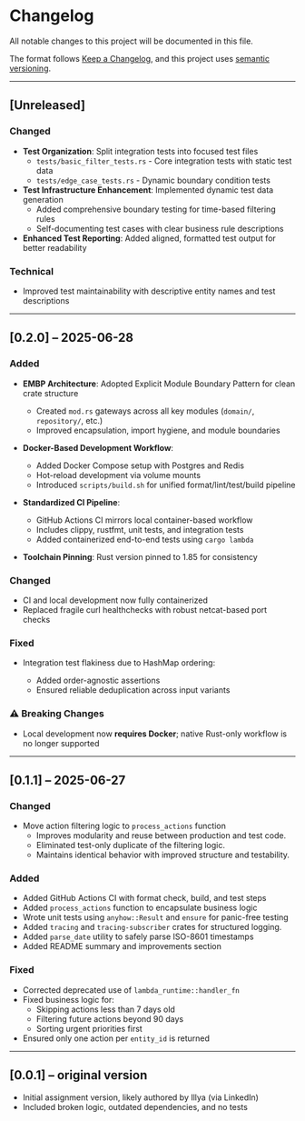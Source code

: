 # Changelog

All notable changes to this project will be documented in this file.

The format follows [Keep a Changelog](https://keepachangelog.com/en/1.0.0/), and this project uses [semantic versioning](https://semver.org/).

---

## [Unreleased]

### Changed
- **Test Organization**: Split integration tests into focused test files
  - `tests/basic_filter_tests.rs` - Core integration tests with static test data
  - `tests/edge_case_tests.rs` - Dynamic boundary condition tests
- **Test Infrastructure Enhancement**: Implemented dynamic test data generation
  - Added comprehensive boundary testing for time-based filtering rules
  - Self-documenting test cases with clear business rule descriptions
- **Enhanced Test Reporting**: Added aligned, formatted test output for better readability

### Technical
- Improved test maintainability with descriptive entity names and test descriptions

---

## [0.2.0] – 2025-06-28

### Added

* **EMBP Architecture**: Adopted Explicit Module Boundary Pattern for clean crate structure

  * Created `mod.rs` gateways across all key modules (`domain/`, `repository/`, etc.)
  * Improved encapsulation, import hygiene, and module boundaries
* **Docker-Based Development Workflow**:

  * Added Docker Compose setup with Postgres and Redis
  * Hot-reload development via volume mounts
  * Introduced `scripts/build.sh` for unified format/lint/test/build pipeline
* **Standardized CI Pipeline**:

  * GitHub Actions CI mirrors local container-based workflow
  * Includes clippy, rustfmt, unit tests, and integration tests
  * Added containerized end-to-end tests using `cargo lambda`
* **Toolchain Pinning**: Rust version pinned to 1.85 for consistency

### Changed

* CI and local development now fully containerized
* Replaced fragile curl healthchecks with robust netcat-based port checks

### Fixed

* Integration test flakiness due to HashMap ordering:

  * Added order-agnostic assertions
  * Ensured reliable deduplication across input variants

### ⚠️ Breaking Changes

* Local development now **requires Docker**; native Rust-only workflow is no longer supported

---

## [0.1.1] – 2025-06-27

### Changed 
- Move action filtering logic to `process_actions` function
  - Improves modularity and reuse between production and test code.
  - Eliminated test-only duplicate of the filtering logic.
  - Maintains identical behavior with improved structure and testability.

### Added
- Added GitHub Actions CI with format check, build, and test steps
- Added `process_actions` function to encapsulate business logic
- Wrote unit tests using `anyhow::Result` and `ensure` for panic-free testing
- Added `tracing` and `tracing-subscriber` crates for structured logging.
- Added `parse_date` utility to safely parse ISO-8601 timestamps
- Added README summary and improvements section

### Fixed
- Corrected deprecated use of `lambda_runtime::handler_fn`
- Fixed business logic for:
  - Skipping actions less than 7 days old
  - Filtering future actions beyond 90 days
  - Sorting urgent priorities first
- Ensured only one action per `entity_id` is returned

---

## [0.0.1] – original version

- Initial assignment version, likely authored by Illya (via LinkedIn)
- Included broken logic, outdated dependencies, and no tests
